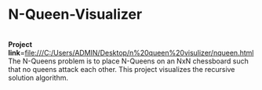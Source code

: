 # N-Queen-Visualizer
<Br>
<b>Project link</b>=<a href >file:///C:/Users/ADMIN/Desktop/n%20queen%20visulizer/nqueen.html</a>
<br>
The N-Queens problem is to place N-Queens on an NxN chessboard such that no queens attack each other. This project visualizes the recursive solution algorithm.
